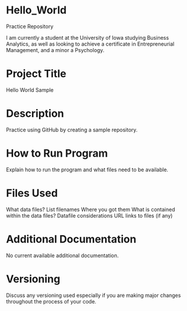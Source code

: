 # Hello_World
Practice Repository

I am currently a student at the University of Iowa studying Business Analytics, as well as looking to achieve a certificate in Entrepreneurial Management, and a minor a Psychology. 

# Project Title
Hello World Sample

# Description
Practice using GitHub by creating a sample repository.

# How to Run Program
Explain how to run the program and what files need to be available.

# Files Used
What data files?
List filenames
Where you got them
What is contained within the data files?
Datafile considerations
URL links to files (if any)

# Additional Documentation
No current available additional documentation.

# Versioning
Discuss any versioning used especially if you are making major changes throughout the process of your code.
